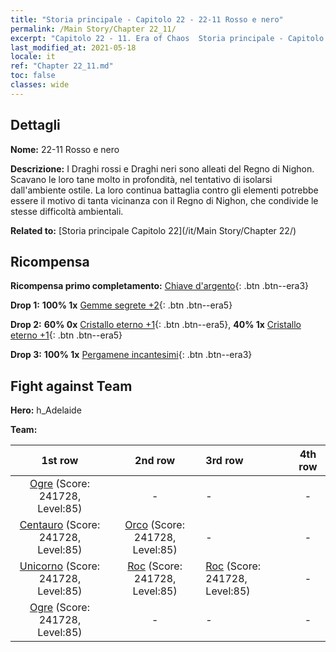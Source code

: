 ```yaml
---
title: "Storia principale - Capitolo 22 - 22-11 Rosso e nero"
permalink: /Main Story/Chapter 22_11/
excerpt: "Capitolo 22 - 11. Era of Chaos  Storia principale - Capitolo 22_11. 22-11 Rosso e nero"
last_modified_at: 2021-05-18
locale: it
ref: "Chapter 22_11.md"
toc: false
classes: wide
---
```


## Dettagli

 **Nome:** 22-11 Rosso e nero

 **Descrizione:** I Draghi rossi e Draghi neri sono alleati del Regno di Nighon. Scavano le loro tane molto in profondità, nel tentativo di isolarsi dall'ambiente ostile. La loro continua battaglia contro gli elementi potrebbe essere il motivo di tanta vicinanza con il Regno di Nighon, che condivide le stesse difficoltà ambientali.

 **Related to:** [Storia principale Capitolo 22](/it/Main Story/Chapter 22/)

## Ricompensa

 **Ricompensa primo completamento:** [Chiave d'argento](/ItemsIT/con_693/){: .btn .btn--era3}

 **Drop 1:** **100% 1x** [Gemme segrete +2](/ItemsIT/mat_79/){: .btn .btn--era5}

 **Drop 2:** **60% 0x** [Cristallo eterno +1](/ItemsIT/mat_73/){: .btn .btn--era5}, **40% 1x** [Cristallo eterno +1](/ItemsIT/mat_73/){: .btn .btn--era5}

 **Drop 3:** **100% 1x** [Pergamene incantesimi](/ItemsIT/con_694/){: .btn .btn--era3}


## Fight against Team
 **Hero:** h_Adelaide

 **Team:**


  | 1st row | 2nd row | 3rd row | 4th row |
  |:----:|:----:|:----|:----:|
  | [Ogre](/it/units/Ogre/) (Score: 241728, Level:85)  | - | - | - |
  | [Centauro](/it/units/Centaur/) (Score: 241728, Level:85)  | [Orco](/it/units/Orc/) (Score: 241728, Level:85)  | - | - |
  | [Unicorno](/it/units/Unicorn/) (Score: 241728, Level:85)  | [Roc](/it/units/Roc/) (Score: 241728, Level:85)  | [Roc](/it/units/Roc/) (Score: 241728, Level:85)  | - |
  | [Ogre](/it/units/Ogre/) (Score: 241728, Level:85)  | - | - | - |


